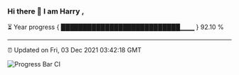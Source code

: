 ### Hi there 👋 I am Harry , 

⏳ Year progress { ███████████████████████████▁▁▁ } 92.10 %

---

⏰ Updated on Fri, 03 Dec 2021 03:42:18 GMT

![Progress Bar CI](https://github.com/duykhang68/duykhang68/workflows/Progress%20Bar%20CI/badge.svg)
